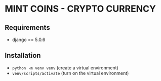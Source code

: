 # MINT COINS - CRYPTO CURRENCY

## Requirements
- django == 5.0.6


## Installation

- `python -m venv venv` (create a virtual environment)
- `venv/scripts/activate` (turn on the virtual environment)